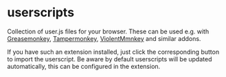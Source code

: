 # userscripts
Collection of user.js files for your browser. These can be used e.g. with [Greasemonkey](https://wiki.greasespot.net/Greasemonkey), [Tampermonkey](https://www.tampermonkey.net/), [ViolentMmnkey](https://violentmonkey.github.io/) and similar addons.

If you have such an extension installed, just click the corresponding button to import the userscript.
Be aware by default userscripts will be updated automatically, this can be configured in the extension.
